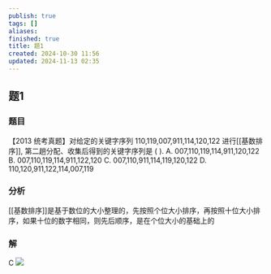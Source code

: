 ```yaml
---
publish: true
tags: []
aliases: 
finished: true
title: 题1
created: 2024-10-30 11:56
updated: 2024-11-13 02:35
---
```

## 题1
### 题目
【2013 统考真题】对给定的关键字序列 110,119,007,911,114,120,122 进行[[基数排序]], 第二趟分配、收集后得到的关键字序列是 ( ).
A. 007,110,119,114,911,120,122 
B. 007,110,119,114,911,122,120
C. 007,110,911,114,119,120,122 
D. 110,120,911,122,114,007,119
### 分析
[[基数排序]]是基于数位的大小整理的，先按照个位大小排序，再按照十位大小排序，如果十位的数字相同，则先后顺序，是在个位大小的基础上的
### 解
C
![](https://img.hwenyi.tech/202411131115680.webp)

